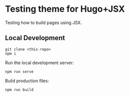 # Testing theme for Hugo+JSX
Testing how to build pages using JSX.

## Local Development
```
git clone <this-repo>
npm i
```

Run the local development server:
```
npm run serve
```

Build production files:
```
npm run build
```
